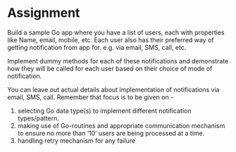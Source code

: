 # Assignment

Build a sample Go app where you have a list of users, each with properties like Name, email, mobile, etc. 
Each user also has their preferred way of getting notification from app for. e.g. via email, SMS, call, etc.
 
Implement dummy methods for each of these notifications and demonstrate how they will be called for each user based on their choice of mode of notification.
 
You can leave out actual details about implementation of notifications via email, SMS, call.
Remember that focus is to be given on - 
 
1. selecting Go data type(s) to implement different notification types/pattern.
2. making use of Go-routines and appropriate communication mechanism to ensure no more than ‘10’ users are being processed at a time.
3. handling retry mechanism for any failure